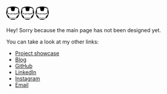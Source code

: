 <img
    src="iron-man.svg"
    alt="Iron Man's head"
    height="35"
    width="35" />
<img
    src="iron-man.svg"
    alt="Iron Man's head"
    height="35"
    width="35" />
<img
    src="iron-man.svg"
    alt="Iron Man's head"
    height="35"
    width="35" />
<br><br>
Hey! Sorry because the main page has not been designed yet.

You can take a look at my other links:

-   [Project showcase](https://mufidu.com/projects)
-   [Blog](https://blog.mufidu.com)
-   [GitHub](https://github.com/mufidu)
-   [LinkedIn](https://linkedin.com/in/mufidu)
-   [Instagram](https://instagram.com/mufidu_)
-   [Email](mailto:me@mufidu.com)
